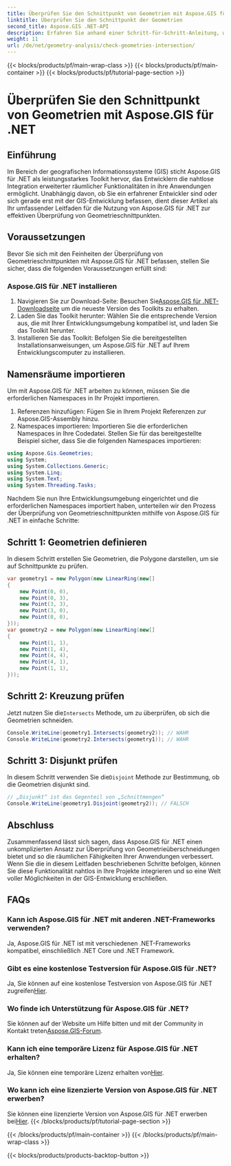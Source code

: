 ```yaml
---
title: Überprüfen Sie den Schnittpunkt von Geometrien mit Aspose.GIS für .NET
linktitle: Überprüfen Sie den Schnittpunkt der Geometrien
second_title: Aspose.GIS .NET-API
description: Erfahren Sie anhand einer Schritt-für-Schritt-Anleitung, wie Sie die Schnittmenge von Geometrien mit Aspose.GIS für .NET überprüfen. Verbessern Sie Ihre GIS-Entwicklung mühelos.
weight: 11
url: /de/net/geometry-analysis/check-geometries-intersection/
---
```


{{< blocks/products/pf/main-wrap-class >}}
{{< blocks/products/pf/main-container >}}
{{< blocks/products/pf/tutorial-page-section >}}

# Überprüfen Sie den Schnittpunkt von Geometrien mit Aspose.GIS für .NET

## Einführung
Im Bereich der geografischen Informationssysteme (GIS) sticht Aspose.GIS für .NET als leistungsstarkes Toolkit hervor, das Entwicklern die nahtlose Integration erweiterter räumlicher Funktionalitäten in ihre Anwendungen ermöglicht. Unabhängig davon, ob Sie ein erfahrener Entwickler sind oder sich gerade erst mit der GIS-Entwicklung befassen, dient dieser Artikel als Ihr umfassender Leitfaden für die Nutzung von Aspose.GIS für .NET zur effektiven Überprüfung von Geometrieschnittpunkten.
## Voraussetzungen
Bevor Sie sich mit den Feinheiten der Überprüfung von Geometrieschnittpunkten mit Aspose.GIS für .NET befassen, stellen Sie sicher, dass die folgenden Voraussetzungen erfüllt sind:
### Aspose.GIS für .NET installieren
1.  Navigieren Sie zur Download-Seite: Besuchen Sie[Aspose.GIS für .NET-Downloadseite](https://releases.aspose.com/gis/net/) um die neueste Version des Toolkits zu erhalten.
2. Laden Sie das Toolkit herunter: Wählen Sie die entsprechende Version aus, die mit Ihrer Entwicklungsumgebung kompatibel ist, und laden Sie das Toolkit herunter.
3. Installieren Sie das Toolkit: Befolgen Sie die bereitgestellten Installationsanweisungen, um Aspose.GIS für .NET auf Ihrem Entwicklungscomputer zu installieren.

## Namensräume importieren
Um mit Aspose.GIS für .NET arbeiten zu können, müssen Sie die erforderlichen Namespaces in Ihr Projekt importieren.
1. Referenzen hinzufügen: Fügen Sie in Ihrem Projekt Referenzen zur Aspose.GIS-Assembly hinzu.
2. Namespaces importieren: Importieren Sie die erforderlichen Namespaces in Ihre Codedatei. Stellen Sie für das bereitgestellte Beispiel sicher, dass Sie die folgenden Namespaces importieren:
```csharp
using Aspose.Gis.Geometries;
using System;
using System.Collections.Generic;
using System.Linq;
using System.Text;
using System.Threading.Tasks;
```

Nachdem Sie nun Ihre Entwicklungsumgebung eingerichtet und die erforderlichen Namespaces importiert haben, unterteilen wir den Prozess der Überprüfung von Geometrieschnittpunkten mithilfe von Aspose.GIS für .NET in einfache Schritte:
## Schritt 1: Geometrien definieren
In diesem Schritt erstellen Sie Geometrien, die Polygone darstellen, um sie auf Schnittpunkte zu prüfen.
```csharp
var geometry1 = new Polygon(new LinearRing(new[]
{
    new Point(0, 0),
    new Point(0, 3),
    new Point(3, 3),
    new Point(3, 0),
    new Point(0, 0),
}));
var geometry2 = new Polygon(new LinearRing(new[]
{
    new Point(1, 1),
    new Point(1, 4),
    new Point(4, 4),
    new Point(4, 1),
    new Point(1, 1),
}));
```
## Schritt 2: Kreuzung prüfen
 Jetzt nutzen Sie die`Intersects` Methode, um zu überprüfen, ob sich die Geometrien schneiden.
```csharp
Console.WriteLine(geometry1.Intersects(geometry2)); // WAHR
Console.WriteLine(geometry2.Intersects(geometry1)); // WAHR
```
## Schritt 3: Disjunkt prüfen
 In diesem Schritt verwenden Sie die`Disjoint` Methode zur Bestimmung, ob die Geometrien disjunkt sind.
```csharp
// „Disjunkt“ ist das Gegenteil von „Schnittmengen“
Console.WriteLine(geometry1.Disjoint(geometry2)); // FALSCH
```

## Abschluss
Zusammenfassend lässt sich sagen, dass Aspose.GIS für .NET einen unkomplizierten Ansatz zur Überprüfung von Geometrieüberschneidungen bietet und so die räumlichen Fähigkeiten Ihrer Anwendungen verbessert. Wenn Sie die in diesem Leitfaden beschriebenen Schritte befolgen, können Sie diese Funktionalität nahtlos in Ihre Projekte integrieren und so eine Welt voller Möglichkeiten in der GIS-Entwicklung erschließen.
## FAQs
### Kann ich Aspose.GIS für .NET mit anderen .NET-Frameworks verwenden?
Ja, Aspose.GIS für .NET ist mit verschiedenen .NET-Frameworks kompatibel, einschließlich .NET Core und .NET Framework.
### Gibt es eine kostenlose Testversion für Aspose.GIS für .NET?
 Ja, Sie können auf eine kostenlose Testversion von Aspose.GIS für .NET zugreifen[Hier](https://releases.aspose.com/).
### Wo finde ich Unterstützung für Aspose.GIS für .NET?
 Sie können auf der Website um Hilfe bitten und mit der Community in Kontakt treten[Aspose.GIS-Forum](https://forum.aspose.com/c/gis/33).
### Kann ich eine temporäre Lizenz für Aspose.GIS für .NET erhalten?
 Ja, Sie können eine temporäre Lizenz erhalten von[Hier](https://purchase.aspose.com/temporary-license/).
### Wo kann ich eine lizenzierte Version von Aspose.GIS für .NET erwerben?
 Sie können eine lizenzierte Version von Aspose.GIS für .NET erwerben bei[Hier](https://purchase.aspose.com/buy).
{{< /blocks/products/pf/tutorial-page-section >}}

{{< /blocks/products/pf/main-container >}}
{{< /blocks/products/pf/main-wrap-class >}}

{{< blocks/products/products-backtop-button >}}
